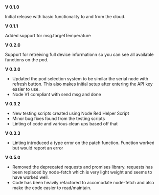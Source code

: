 **V 0.1.0**

Initial release with basic functionality to and from the cloud.

**V 0.1.1**

Added support for msg.targetTemperature

**V 0.2.0**

Support for retreiving full device informationn so you can see all available functions on the pod.  

**V 0.3.0**

- Updated the pod selection system to be similar the serial node with refresh button.  This also makes initial setup after entering the API key easier to use.
- Node V1 compliant with send msg and done

**V 0.3.2**
- New testing scripts created using Node Red Helper Script
- Minor bug fixes found from the testing scripts
- Linting of code and various clean ups based off that

**V 0.3.3**
- Linting introduced a type error on the patch function.  Function worked but would report an error
  
**V 0.5.0**
- Removed the deprecated requests and promises library.  requests has been replaced by node-fetch which is very light weight and seems to have worked well.
- Code has been heavily refactored to accomodate node-fetch and also make the code easier to read/maintain.  
